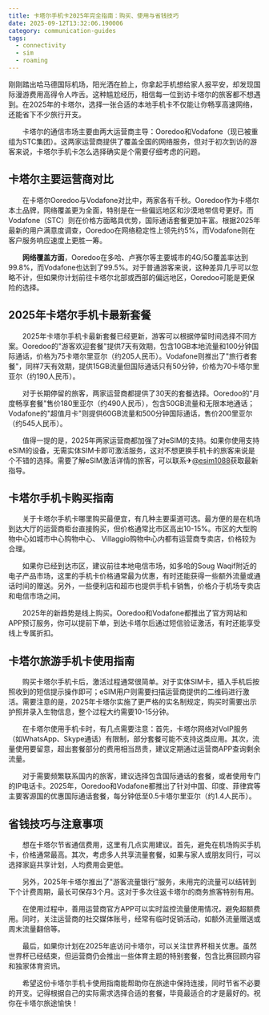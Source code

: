 ```yaml
---
title: 卡塔尔手机卡2025年完全指南：购买、使用与省钱技巧
date: 2025-09-12T13:32:06.190006
category: communication-guides
tags:
  - connectivity
  - sim
  - roaming
---
```


刚刚踏出哈马德国际机场，阳光洒在脸上，你拿起手机想给家人报平安，却发现国际漫游费用高得令人咋舌。这种尴尬经历，相信每一位到访卡塔尔的旅客都不想遇到。在2025年的卡塔尔，选择一张合适的本地手机卡不仅能让你畅享高速网络，还能省下不少旅行开支。

　　卡塔尔的通信市场主要由两大运营商主导：Ooredoo和Vodafone（现已被重组为STC集团）。这两家运营商提供了覆盖全国的网络服务，但对于初次到访的游客来说，卡塔尔手机卡怎么选择确实是个需要仔细考虑的问题。

## 卡塔尔主要运营商对比

　　在卡塔尔Ooredoo与Vodafone对比中，两家各有千秋。Ooredoo作为卡塔尔本土品牌，网络覆盖更为全面，特别是在一些偏远地区和沙漠地带信号更好。而Vodafone（STC）则在价格方面略具优势，国际通话套餐更加丰富。根据2025年最新的用户满意度调查，Ooredoo在网络稳定性上领先约5%，而Vodafone则在客户服务响应速度上更胜一筹。

　　**网络覆盖方面**，Ooredoo在多哈、卢赛尔等主要城市的4G/5G覆盖率达到99.8%，而Vodafone也达到了99.5%。对于普通游客来说，这种差异几乎可以忽略不计，但如果你计划前往卡塔尔北部或西部的偏远地区，Ooredoo可能是更保险的选择。

## 2025年卡塔尔手机卡最新套餐

　　2025年卡塔尔手机卡最新套餐已经更新，游客可以根据停留时间选择不同方案。Ooredoo的"游客欢迎套餐"提供7天有效期，包含10GB本地流量和100分钟国际通话，价格为75卡塔尔里亚尔（约205人民币）。Vodafone则推出了"旅行者套餐"，同样7天有效期，提供15GB流量但国际通话只有50分钟，价格为70卡塔尔里亚尔（约190人民币）。

　　对于长期停留的旅客，两家运营商都提供了30天的套餐选择。Ooredoo的"月度畅享套餐"售价180里亚尔（约490人民币），包含50GB流量和无限本地通话；Vodafone的"超值月卡"则提供60GB流量和500分钟国际通话，售价200里亚尔（约545人民币）。

　　值得一提的是，2025年两家运营商都加强了对eSIM的支持。如果你使用支持eSIM的设备，无需实体SIM卡即可激活服务，这对不想更换手机卡的旅客来说是个不错的选择。需要了解eSIM激活详情的旅客，可以联系✈[@esim1088](https://t.me/s/esim1088)获取最新指导。

## 卡塔尔手机卡购买指南

　　关于卡塔尔手机卡哪里购买最便宜，有几种主要渠道可选。最方便的是在机场到达大厅的运营商柜台直接购买，但价格通常比市区高出10-15%。市区的大型购物中心如城市中心购物中心、 Villaggio购物中心内都有运营商专卖店，价格较为合理。

　　如果你已经到达市区，建议前往本地电信市场，如多哈的Soug Waqif附近的电子产品市场，这里的手机卡价格通常最为优惠，有时还能获得一些额外流量或通话时间的赠送。另外，一些便利店和超市也提供手机卡销售，价格介于机场专卖店和电信市场之间。

　　2025年的新趋势是线上购买。Ooredoo和Vodafone都推出了官方网站和APP预订服务，你可以提前下单，到达卡塔尔后通过短信验证激活，有时还能享受线上专属折扣。

## 卡塔尔旅游手机卡使用指南

　　购买卡塔尔手机卡后，激活过程通常很简单。对于实体SIM卡，插入手机后按照收到的短信提示操作即可；eSIM用户则需要扫描运营商提供的二维码进行激活。需要注意的是，2025年卡塔尔实施了更严格的实名制规定，购买时需要出示护照并录入生物信息，整个过程大约需要10-15分钟。

　　在卡塔尔使用手机卡时，有几点需要注意：首先，卡塔尔网络对VoIP服务（如WhatsApp、Skype通话）有限制，部分套餐可能不支持这类应用。其次，流量使用要留意，超出套餐部分的费用相当昂贵，建议定期通过运营商APP查询剩余流量。

　　对于需要频繁联系国内的旅客，建议选择包含国际通话的套餐，或者使用专门的IP电话卡。2025年，Ooredoo和Vodafone都推出了针对中国、印度、菲律宾等主要客源国的优惠国际通话套餐，每分钟低至0.5卡塔尔里亚尔（约1.4人民币）。

## 省钱技巧与注意事项

　　想在卡塔尔节省通信费用，这里有几点实用建议。首先，避免在机场购买手机卡，价格通常最高。其次，考虑多人共享流量套餐，如果与家人或朋友同行，可以选择家庭共享计划，人均费用会更低。

　　另外，2025年卡塔尔推出了"游客流量银行"服务，未用完的流量可以结转到下个计费周期，最长可保存3个月。这对于多次往返卡塔尔的商务旅客特别有用。

　　在使用过程中，善用运营商官方APP可以实时监控流量使用情况，避免超额费用。同时，关注运营商的社交媒体账号，经常有临时促销活动，如额外流量赠送或周末流量翻倍等。

　　最后，如果你计划在2025年底访问卡塔尔，可以关注世界杯相关优惠。虽然世界杯已经结束，但运营商仍会推出一些体育主题的特别套餐，包含比赛回顾内容和独家体育资讯。

　　希望这份卡塔尔手机卡使用指南能帮助你在旅途中保持连接，同时节省不必要的开支。记得根据自己的实际需求选择合适的套餐，毕竟最适合的才是最好的。祝你在卡塔尔旅途愉快！